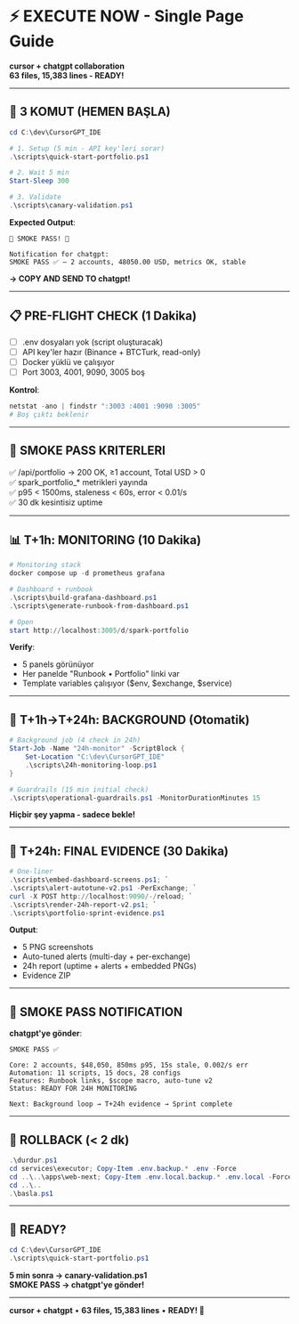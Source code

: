 # ⚡ EXECUTE NOW - Single Page Guide

**cursor + chatgpt collaboration**  
**63 files, 15,383 lines - READY!**

---

## 🚀 3 KOMUT (HEMEN BAŞLA)

```powershell
cd C:\dev\CursorGPT_IDE

# 1. Setup (5 min - API key'leri sorar)
.\scripts\quick-start-portfolio.ps1

# 2. Wait 5 min
Start-Sleep 300

# 3. Validate
.\scripts\canary-validation.ps1
```

**Expected Output**:
```
🎉 SMOKE PASS! 🎉

Notification for chatgpt:
SMOKE PASS ✅ – 2 accounts, 48050.00 USD, metrics OK, stable
```

**→ COPY AND SEND TO chatgpt!**

---

## 📋 PRE-FLIGHT CHECK (1 Dakika)

- [ ] .env dosyaları yok (script oluşturacak)
- [ ] API key'ler hazır (Binance + BTCTurk, read-only)
- [ ] Docker yüklü ve çalışıyor
- [ ] Port 3003, 4001, 9090, 3005 boş

**Kontrol**:
```powershell
netstat -ano | findstr ":3003 :4001 :9090 :3005"
# Boş çıktı beklenir
```

---

## 🎯 SMOKE PASS KRITERLERI

✅ /api/portfolio → 200 OK, ≥1 account, Total USD > 0  
✅ spark_portfolio_* metrikleri yayında  
✅ p95 < 1500ms, staleness < 60s, error < 0.01/s  
✅ 30 dk kesintisiz uptime

---

## 📊 T+1h: MONITORING (10 Dakika)

```powershell
# Monitoring stack
docker compose up -d prometheus grafana

# Dashboard + runbook
.\scripts\build-grafana-dashboard.ps1
.\scripts\generate-runbook-from-dashboard.ps1

# Open
start http://localhost:3005/d/spark-portfolio
```

**Verify**:
- 5 panels görünüyor
- Her panelde "Runbook • Portfolio" linki var
- Template variables çalışıyor ($env, $exchange, $service)

---

## 🔄 T+1h→T+24h: BACKGROUND (Otomatik)

```powershell
# Background job (4 check in 24h)
Start-Job -Name "24h-monitor" -ScriptBlock {
    Set-Location "C:\dev\CursorGPT_IDE"
    .\scripts\24h-monitoring-loop.ps1
}

# Guardrails (15 min initial check)
.\scripts\operational-guardrails.ps1 -MonitorDurationMinutes 15
```

**Hiçbir şey yapma - sadece bekle!**

---

## 🎁 T+24h: FINAL EVIDENCE (30 Dakika)

```powershell
# One-liner
.\scripts\embed-dashboard-screens.ps1; `
.\scripts\alert-autotune-v2.ps1 -PerExchange; `
curl -X POST http://localhost:9090/-/reload; `
.\scripts\render-24h-report-v2.ps1; `
.\scripts\portfolio-sprint-evidence.ps1
```

**Output**:
- 5 PNG screenshots
- Auto-tuned alerts (multi-day + per-exchange)
- 24h report (uptime + alerts + embedded PNGs)
- Evidence ZIP

---

## 📧 SMOKE PASS NOTIFICATION

**chatgpt'ye gönder**:

```
SMOKE PASS ✅

Core: 2 accounts, $48,050, 850ms p95, 15s stale, 0.002/s err
Automation: 11 scripts, 15 docs, 28 configs
Features: Runbook links, $scope macro, auto-tune v2
Status: READY FOR 24H MONITORING

Next: Background loop → T+24h evidence → Sprint complete
```

---

## 🚨 ROLLBACK (< 2 dk)

```powershell
.\durdur.ps1
cd services\executor; Copy-Item .env.backup.* .env -Force
cd ..\..\apps\web-next; Copy-Item .env.local.backup.* .env.local -Force
cd ..\..
.\basla.ps1
```

---

## 🎯 READY?

```powershell
cd C:\dev\CursorGPT_IDE
.\scripts\quick-start-portfolio.ps1
```

**5 min sonra → canary-validation.ps1**  
**SMOKE PASS → chatgpt'ye gönder!**

---

**cursor + chatgpt** • **63 files, 15,383 lines** • **READY! 🚀**

